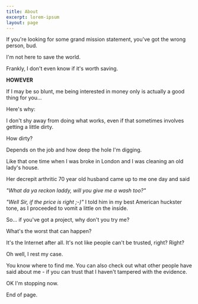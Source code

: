 ```yaml
---
title: About
excerpt: lorem-ipsum
layout: page
---
```

If you're looking for some grand mission statement, you've got the wrong person, bud.

I'm not here to save the world.

Frankly, I don't even know if it's worth saving.

**HOWEVER**

If I may be so blunt, me being interested in money only is actually a good thing for you...

Here's why:

I don't shy away from doing what works, even if that sometimes involves getting a little dirty.

How dirty?

Depends on the job and how deep the hole I'm digging.

Like that one time when I was broke in London and I was cleaning an old lady's house.

Her decrepit arthritic 70 year old husband came up to me one day and said

*"What da ya reckon laddy, will you give me a wash too?"*

*"Well Sir, if the price is right ;-)"* I told him in my best American huckster tone, as I proceeded to vomit a little on the inside.

So... if you've got a project, why don't you try me?

What's the worst that can happen?

It's the Internet after all. It's not like people can't be trusted, right? Right?

Oh well, I rest my case.

You know where to find me. You can also check out what other people have said about me - if you can trust that I haven't tampered with the evidence.

OK I'm stopping now.

End of page.
